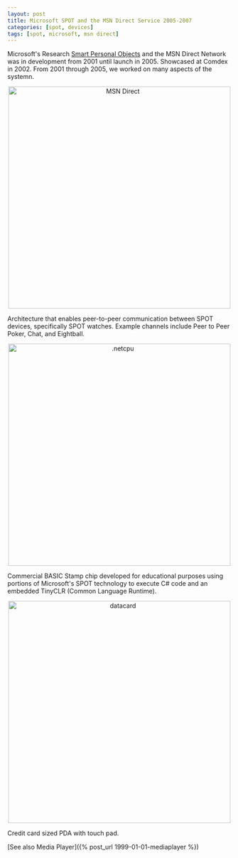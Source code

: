 ```yaml
---
layout: post
title: Microsoft SPOT and the MSN Direct Service 2005-2007
categories: [spot, devices]
tags: [spot, microsoft, msn direct]
---
```


Microsoft's Research [Smart Personal Objects](https://en.wikipedia.org/wiki/Smart_Personal_Objects_Technology) and the MSN Direct Network was in development from 2001 until launch in 2005. Showcased at Comdex in 2002. From 2001 through 2005, we worked on many aspects of the systemn. 

<div style="text-align: center"><img src="{{ site.baseurl }}/images/spot.jpg" alt="MSN Direct" style="width: 500px;"/></div>

Architecture that enables peer-to-peer communication between SPOT devices, specifically SPOT watches. Example channels include Peer to Peer Poker, Chat, and Eightball.

<div style="text-align: center"><img src="{{ site.baseurl }}/images/dotnetcpu.jpg" alt=".netcpu" style="width: 500px;"/></div>

Commercial BASIC Stamp chip developed for educational purposes using portions of Microsoft's SPOT technology to execute C# code and an embedded TinyCLR (Common Language Runtime).

<div style="text-align: center"><img src="{{ site.baseurl }}/images/datacard.jpg" alt="datacard" style="width: 500px;"/></div>

Credit card sized PDA with touch pad.

[See also Media Player]({% post_url 1999-01-01-mediaplayer %})
